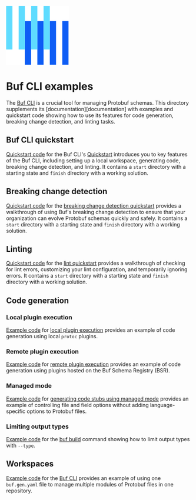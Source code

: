 ![The Buf logo](https://raw.githubusercontent.com/bufbuild/buf-examples/main/.github/buf-logo.svg)

# Buf CLI examples

The [Buf CLI][cli] is a crucial tool for managing Protobuf schemas. This directory supplements its [documentation][documentation] with examples and quickstart code showing how to use its features for code generation, breaking change detection, and linting tasks.  

## Buf CLI quickstart

[Quickstart code](./quickstart) for the Buf CLI's [Quickstart][cli-quickstart] introduces you to key features of the Buf CLI, including setting up a local workspace, generating code, breaking change detection, and linting. It contains a `start` directory with a starting state and `finish` directory with a working solution.

## Breaking change detection

[Quickstart code](./breaking-change-detection) for the [breaking change detection quickstart][breaking] provides a walkthrough of using Buf's breaking change detection to ensure that your organization can evolve Protobuf schemas quickly and safely. It contains a `start` directory with a starting state and `finish` directory with a working solution.

## Linting

[Quickstart code](./linting) for the [lint quickstart][lint] provides a walkthrough of checking for lint errors, customizing your lint configuration, and temporarily ignoring errors. It contains a `start` directory with a starting state and `finish` directory with a working solution.

## Code generation

### Local plugin execution

[Example code](./plugin-execution-local) for [local plugin execution][plugin] provides an example of code generation using local `protoc` plugins. 

### Remote plugin execution

[Example code](./plugin-execution-remote) for [remote plugin execution][remote] provides an example of code generation using plugins hosted on the Buf Schema Registry (BSR).

### Managed mode

[Example code](./managed-mode) for [generating code stubs using managed mode][managed] provides an example of controlling file and field options without adding language-specific options to Protobuf files.

### Limiting output types

[Example code](./limit-output-types) for the [buf build][limit-types] command showing how to limit output types with `--type`.

## Workspaces

[Example code](./workspace) for the [Buf CLI][cli] provides an example of using one `buf.gen.yaml` file to manage multiple modules of Protobuf files in one repository.

[breaking]: https://buf.build/docs/breaking/quickstart/
[cli]: https://github.com/bufbuild/buf
[cli-docs]: https://buf.build/docs/cli/
[cli-quickstart]: https://buf.build/docs/cli/quickstart/
[limit-types]: https://buf.build/docs/reference/cli/buf/build/#flags
[lint]: https://buf.build/docs/lint/quickstart/
[managed]: https://buf.build/docs/generate/managed-mode/
[plugin]: https://buf.build/docs/generate/tutorial/#generate-code-using-local-plugins
[remote]: https://buf.build/docs/generate/tutorial/#generate-code-using-remote-plugins